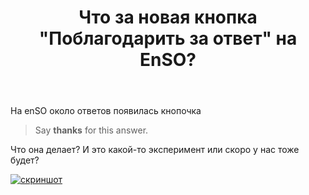 ﻿---
title: "Что за новая кнопка &quot;Поблагодарить за ответ&quot; на EnSO?"
se.owner.user_id: 178988
se.owner.display_name: "Qwertiy"
se.owner.link: "https://ru.meta.stackoverflow.com/users/178988/qwertiy"
se.link: "https://ru.meta.stackoverflow.com/questions/10538/%d0%a7%d1%82%d0%be-%d0%b7%d0%b0-%d0%bd%d0%be%d0%b2%d0%b0%d1%8f-%d0%ba%d0%bd%d0%be%d0%bf%d0%ba%d0%b0-%d0%9f%d0%be%d0%b1%d0%bb%d0%b0%d0%b3%d0%be%d0%b4%d0%b0%d1%80%d0%b8%d1%82%d1%8c-%d0%b7%d0%b0-%d0%be%d1%82%d0%b2%d0%b5%d1%82-%d0%bd%d0%b0-enso"
se.question_id: 10538
se.post_type: question
se.score: 10
---
<p>На enSO около ответов появилась кнопочка</p>
<blockquote>
<p>Say <strong>thanks</strong> for this answer.</p>
</blockquote>
<p>Что она делает? И это какой-то эксперимент или скоро у нас тоже будет?</p>
<p><a href="https://i.stack.imgur.com/C1J1i.png" rel="nofollow noreferrer"><img src="https://i.stack.imgur.com/C1J1i.png" alt="скриншот" /></a></p>

